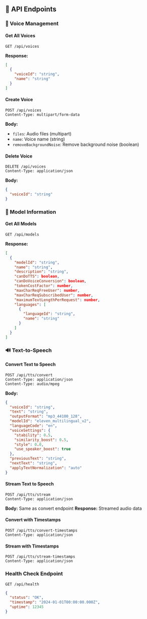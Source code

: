 ## 📝 API Endpoints

### 🎵 Voice Management

#### Get All Voices
```http
GET /api/voices
```
**Response:**
```json
[
  {
    "voiceId": "string",
    "name": "string"
  }
]
```

#### Create Voice
```http
POST /api/voices
Content-Type: multipart/form-data
```
**Body:**
- `files`: Audio files (multipart)
- `name`: Voice name (string)
- `removeBackgroundNoise`: Remove background noise (boolean)

#### Delete Voice
```http
DELETE /api/voices
Content-Type: application/json
```
**Body:**
```json
{
  "voiceId": "string"
}
```

### 🤖 Model Information

#### Get All Models
```http
GET /api/models
```
**Response:**
```json
[
  {
    "modelId": "string",
    "name": "string",
    "description": "string",
    "canDoTTS": boolean,
    "canDoVoiceConversion": boolean,
    "tokenCostFactor": number,
    "maxCharReqFreeUser": number,
    "maxCharReqSubscribedUser": number,
    "maximumTextLengthPerRequest": number,
    "languages": [
      {
        "languageId": "string",
        "name": "string"
      }
    ]
  }
]
```

### 🔊 Text-to-Speech

#### Convert Text to Speech
```http
POST /api/tts/convert
Content-Type: application/json
Content-Type: audio/mpeg
```
**Body:**
```json
{
  "voiceId": "string",
  "text": "string",
  "outputFormat": "mp3_44100_128",
  "modelId": "eleven_multilingual_v2",
  "languageCode": "en",
  "voiceSettings": {
    "stability": 0.5,
    "similarity_boost": 0.5,
    "style": 0.0,
    "use_speaker_boost": true
  },
  "previousText": "string",
  "nextText": "string",
  "applyTextNormalization": "auto"
}
```

#### Stream Text to Speech
```http
POST /api/tts/stream
Content-Type: application/json
```
**Body:** Same as convert endpoint
**Response:** Streamed audio data

#### Convert with Timestamps
```http
POST /api/tts/convert-timestamps
Content-Type: application/json
```

#### Stream with Timestamps
```http
POST /api/tts/stream-timestamps
Content-Type: application/json
```

### Health Check Endpoint
```http
GET /api/health
```
```json
{
  "status": "OK",
  "timestamp": "2024-01-01T00:00:00.000Z",
  "uptime": 12345
}
```